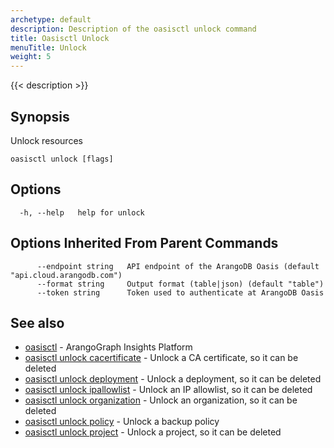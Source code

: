 ```yaml
---
archetype: default
description: Description of the oasisctl unlock command
title: Oasisctl Unlock
menuTitle: Unlock
weight: 5
---
```

{{< description >}}
## Synopsis
Unlock resources

```
oasisctl unlock [flags]
```

## Options
```
  -h, --help   help for unlock
```

## Options Inherited From Parent Commands
```
      --endpoint string   API endpoint of the ArangoDB Oasis (default "api.cloud.arangodb.com")
      --format string     Output format (table|json) (default "table")
      --token string      Token used to authenticate at ArangoDB Oasis
```

## See also
* [oasisctl](../options.md)	 - ArangoGraph Insights Platform
* [oasisctl unlock cacertificate](unlock-cacertificate.md)	 - Unlock a CA certificate, so it can be deleted
* [oasisctl unlock deployment](unlock-deployment.md)	 - Unlock a deployment, so it can be deleted
* [oasisctl unlock ipallowlist](unlock-ipallowlist.md)	 - Unlock an IP allowlist, so it can be deleted
* [oasisctl unlock organization](unlock-organization.md)	 - Unlock an organization, so it can be deleted
* [oasisctl unlock policy](unlock-policy.md)	 - Unlock a backup policy
* [oasisctl unlock project](unlock-project.md)	 - Unlock a project, so it can be deleted

